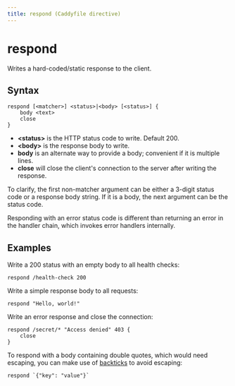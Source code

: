 ```yaml
---
title: respond (Caddyfile directive)
---
```


# respond

Writes a hard-coded/static response to the client.


## Syntax

```caddy-d
respond [<matcher>] <status>|<body> [<status>] {
	body <text>
	close
}
```

- **&lt;status&gt;** is the HTTP status code to write. Default 200.
- **&lt;body&gt;** is the response body to write.
- **body** is an alternate way to provide a body; convenient if it is multiple lines.
- **close** will close the client's connection to the server after writing the response.

To clarify, the first non-matcher argument can be either a 3-digit status code or a response body string. If it is a body, the next argument can be the status code.

<aside class="tip">
	Responding with an error status code is different than returning an error in the handler chain, which invokes error handlers internally.
</aside>


## Examples

Write a 200 status with an empty body to all health checks:

```caddy-d
respond /health-check 200
```

Write a simple response body to all requests:

```caddy-d
respond "Hello, world!"
```

Write an error response and close the connection:

```caddy-d
respond /secret/* "Access denied" 403 {
	close
}
```

To respond with a body containing double quotes, which would need escaping, you can make use of [backticks](/docs/caddyfile/concepts#tokens-and-quotes) to avoid escaping:
```caddy-d
respond `{"key": "value"}`
```
